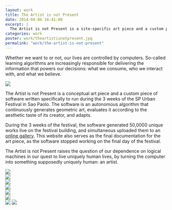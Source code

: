 ```yaml
---
layout: work
title: The Artist is not Present
date: 2014-04-06 16:41:00
excerpt: |
  The Artist is not Present is a site-specific art piece and a custom piece of software written specifically to run during the 3 weeks of the SP Urban Festival in Sao Paolo. The software is an autonomous algorithm that continuously generates geometric art, evaluates it according to the aesthetic taste of its creator, and adapts.
categories: work
poster: work/theartistisnotpresent.jpg
permalink: "work/the-artist-is-not-present"
---
```


Whether we want to or not, our lives are controlled by computers. So-called learning algorithms are increasingly responsible for delivering the information that powers our decisions: what we consume, who we interact with, and what we believe.

<div class="wide-750">
  <img src="{% asset_path work/theartistisnotpresent.jpg %}" />
</div>

The Artist is not Present is a conceptual art piece and a custom piece of software written specifically to run during the 3 weeks of the SP Urban Festival in Sao Paolo. The software is an autonomous algorithm that continuously generates geometric art, evaluates it according to the aesthetic taste of its creator, and adapts.

During the 3 weeks of the festival, the software generated 50,0000 unique works live on the festival building, and simultaneous uploaded them to an [online gallery](http://www.theartistisnotpresent.com). This website also serves as the final documentation for the art piece, as the software stopped working on the final day of the festival.

The Artist is not Present raises the question of our dependence on logical machines in our quest to live uniquely human lives, by turning the computer into something supposedly uniquely human: an artist.

<div class="wide-750">
  <img src="{% asset_path work/theartistisnotpresent4.jpg %}" />
</div>

<div class="wide-750">
  <img src="{% asset_path work/theartistisnotpresent5.jpg %}" />
</div>

<div class="wide-750">
  <img src="{% asset_path work/theartistisnotpresent6.jpg %}" />
</div>

<div class="wide-750">
  <img src="{% asset_path work/theartistisnotpresent7.jpg %}" />
</div>

<div class="wide-750">
  <img src="{% asset_path work/theartistisnotpresent8.jpg %}" />
</div>

<div class="wide-750">
  <img src="{% asset_path work/theartistisnotpresent9.jpg %}" />
</div>

<img src="{% asset_path work/theartistisnotpresent2.jpg %}" />

<img src="{% asset_path work/theartistisnotpresent3.jpg %}" />